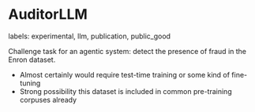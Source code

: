 # AuditorLLM

labels: experimental, llm, publication, public_good

Challenge task for an agentic system: detect the presence of fraud in the Enron dataset.

* Almost certainly would require test-time training or some kind of fine-tuning
* Strong possibility this dataset is included in common pre-training corpuses already
